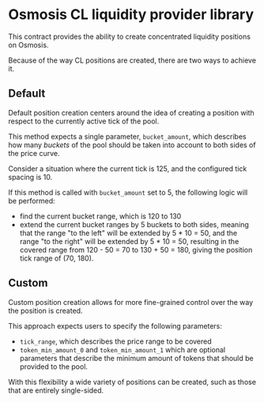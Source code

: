 # Osmosis CL liquidity provider library

This contract provides the ability to create concentrated liquidity
positions on Osmosis.

Because of the way CL positions are created, there are two ways to achieve it.

## Default

Default position creation centers around the idea of creating a position
with respect to the currently active tick of the pool.

This method expects a single parameter, `bucket_amount`, which describes
how many *buckets* of the pool should be taken into account to both sides
of the price curve.

Consider a situation where the current tick is 125, and the configured
tick spacing is 10.

If this method is called with `bucket_amount` set to 5, the following logic
will be performed:
- find the current bucket range, which is 120 to 130
- extend the current bucket ranges by 5 buckets to both sides, meaning
that the range "to the left" will be extended by 5 * 10 = 50, and the
range "to the right" will be extended by 5 * 10 = 50, resulting in the covered
range from 120 - 50 = 70 to 130 + 50 = 180, giving the position tick range of (70, 180).

## Custom

Custom position creation allows for more fine-grained control over the
way the position is created.

This approach expects users to specify the following parameters:
- `tick_range`, which describes the price range to be covered
- `token_min_amount_0` and `token_min_amount_1` which are optional
parameters that describe the minimum amount of tokens that should be
provided to the pool.

With this flexibility a wide variety of positions can be created, such as
those that are entirely single-sided.
